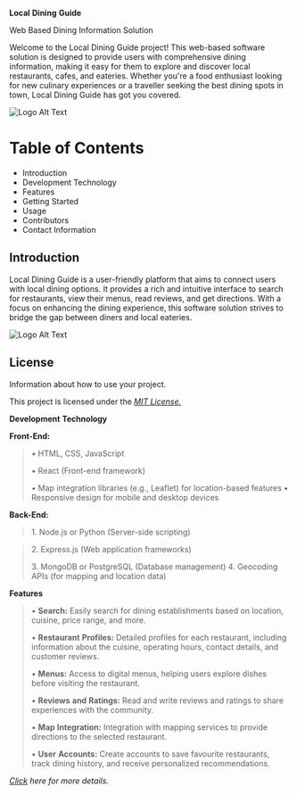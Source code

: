 
**Local** **Dining** **Guide**

Web Based Dining Information Solution

Welcome to the Local Dining Guide project! This web-based software
solution is designed to provide users with comprehensive dining
information, making it easy for them to explore and discover local
restaurants, cafes, and eateries. Whether you\'re a food enthusiast
looking for new culinary experiences or a traveller seeking the best
dining spots in town, Local Dining Guide has got you covered.

![Logo Alt Text](https://owcdn.net/img/5991a690ddd19.png)


# Table of Contents
- Introduction
- Development Technology
- Features
- Getting Started
- Usage
- Contributors
- Contact Information

## Introduction
Local Dining Guide is a user-friendly platform that aims to connect users with local dining
options. It provides a rich and intuitive interface to search for restaurants, view their menus,
read reviews, and get directions. With a focus on enhancing the dining experience, this
software solution strives to bridge the gap between diners and local eateries.

![Logo Alt Text](https://resources.wobbjobs.com/resized/uploads/jobs-malaysia/company_images/29526/jobs-malaysia-tech-titan-group-1636427922_show.jpg)

## License
Information about how to use your project.

This project is licensed under the [*MIT License.*](www.bjitacademy.com)

**Development** **Technology**

**Front-End:**

> • HTML, CSS, JavaScript
>
> • React (Front-end framework)
>
> • Map integration libraries (e.g., Leaflet) for location-based
> features 
• Responsive design for mobile and desktop devices

**Back-End:**

> 1\. Node.js or Python (Server-side scripting) 

> 2\. Express.js (Web
> application frameworks)
>
> 3\. MongoDB or PostgreSQL (Database management) 
4\. Geocoding APIs (for mapping and location data)

**Features**

> • **Search:** Easily search for dining establishments based on
> location, cuisine, price range, and more.
>
> • **Restaurant** **Profiles:** Detailed profiles for each restaurant,
> including information about the cuisine, operating hours, contact
> details, and customer reviews.
>
> • **Menus:** Access to digital menus, helping users explore dishes
> before visiting the restaurant.
>
> • **Reviews** **and** **Ratings:** Read and write reviews and ratings
> to share experiences with the community.
>
> • **Map** **Integration:** Integration with mapping services to
> provide directions to the selected restaurant.
>
> • **User** **Accounts:** Create accounts to save favourite
> restaurants, track dining history, and receive personalized
> recommendations.

[*Click*](http://bjitacademy.com/) *here* *for* *more* *details.*


